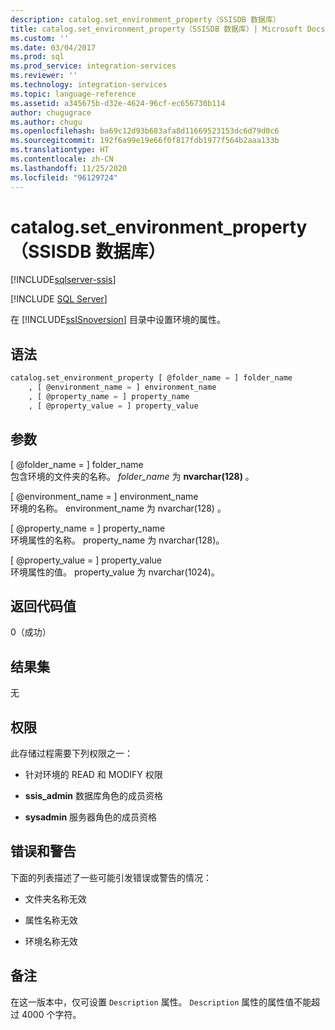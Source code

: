 ```yaml
---
description: catalog.set_environment_property（SSISDB 数据库）
title: catalog.set_environment_property（SSISDB 数据库）| Microsoft Docs
ms.custom: ''
ms.date: 03/04/2017
ms.prod: sql
ms.prod_service: integration-services
ms.reviewer: ''
ms.technology: integration-services
ms.topic: language-reference
ms.assetid: a345675b-d32e-4624-96cf-ec656730b114
author: chugugrace
ms.author: chugu
ms.openlocfilehash: ba69c12d93b683afa8d11669523153dc6d79d0c6
ms.sourcegitcommit: 192f6a99e19e66f0f817fdb1977f564b2aaa133b
ms.translationtype: HT
ms.contentlocale: zh-CN
ms.lasthandoff: 11/25/2020
ms.locfileid: "96129724"
---
```

# <a name="catalogset_environment_property-ssisdb-database"></a>catalog.set_environment_property（SSISDB 数据库）

[!INCLUDE[sqlserver-ssis](../../includes/applies-to-version/sqlserver-ssis.md)]


[!INCLUDE [SQL Server](../../includes/applies-to-version/sqlserver.md)]

  在 [!INCLUDE[ssISnoversion](../../includes/ssisnoversion-md.md)] 目录中设置环境的属性。  
  
## <a name="syntax"></a>语法  
  
```sql  
catalog.set_environment_property [ @folder_name = ] folder_name  
    , [ @environment_name = ] environment_name  
    , [ @property_name = ] property_name  
    , [ @property_value = ] property_value  
```  
  
## <a name="arguments"></a>参数  
 [ @folder_name = ] folder_name   
 包含环境的文件夹的名称。 *folder_name* 为 **nvarchar(128)** 。  
  
 [ @environment_name = ] environment_name   
 环境的名称。 environment_name 为 nvarchar(128)   。  
  
 [ @property_name = ] property_name  
 环境属性的名称。 property_name 为 nvarchar(128)。  
  
 [ @property_value = ] property_value  
 环境属性的值。 property_value 为 nvarchar(1024)。  
  
## <a name="return-code-value"></a>返回代码值  
 0（成功）  
  
## <a name="result-sets"></a>结果集  
 无  
  
## <a name="permissions"></a>权限  
 此存储过程需要下列权限之一：  
  
-   针对环境的 READ 和 MODIFY 权限  
  
-   **ssis_admin** 数据库角色的成员资格  
  
-   **sysadmin** 服务器角色的成员资格  
  
## <a name="errors-and-warnings"></a>错误和警告  
 下面的列表描述了一些可能引发错误或警告的情况：  
  
-   文件夹名称无效  
  
-   属性名称无效  
  
-   环境名称无效  
  
## <a name="remarks"></a>备注  
 在这一版本中，仅可设置 `Description` 属性。 `Description` 属性的属性值不能超过 4000 个字符。  
  
  
